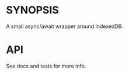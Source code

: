 # SYNOPSIS

A small async/await wrapper around IndexedDB.


# API

See docs and tests for more info.
